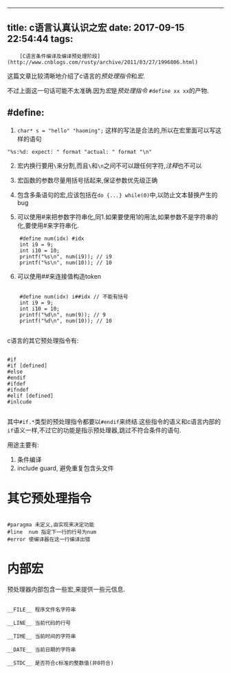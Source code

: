 
---
title: c语言认真认识之宏
date: 2017-09-15 22:54:44
tags:
---
        [C语言条件编译及编译预处理阶段](http://www.cnblogs.com/rusty/archive/2011/03/27/1996806.html)

这篇文章比较清晰地介绍了c语言的*预处理指令*和*宏*.

不过上面这一句话可能不太准确.因为*宏*是*预处理指令* `#define xx xx`的产物.


## #define:

1. `char* s = "hello" "haoming";` 这样的写法是合法的,所以在宏里面可以写这样的语句
```
"%s:%d: expect: " format "actual: " format "\n"
```

2. 宏内换行要用`\`来分割,而且`\`和`\n`之间不可以跟任何字符,*注释*也不可以

3. 宏函数的参数尽量用括号括起来,保证参数优先级正确

4. 包含多条语句的宏,应该包括在`do {...} while(0)`中,以防止文本替换产生的bug

5. 可以使用#来把参数字符串化,同1.如果要使用1的用法,如果参数不是字符串的化,要使用#来字符串化.
```
	#define num(idx) #idx
	int i9 = 9;
	int i10 = 10;
	printf("%s\n", num(i9)); // i9
	printf("%s\n", num(10)); // 10

```

6. 可以使用##来连接值构造token


```

	#define num(idx) i##idx // 不能有括号
	int i9 = 9;
	int i10 = 10;
	printf("%d\n", num(9)); // 9
	printf("%d\n", num(10)); // 10
	
```
 

c语言的其它预处理指令有:

```

#if
#if [defined]
#else
#endif
#ifdef
#ifndef
#elif [defined]
#inlcude


```
其中`#if.*`类型的预处理指令都要以`#endif`来终结.这些指令的语义和c语言内部的`if`语义一样,不过它的功能是指示预处理器,跳过不符合条件的语句.

用途主要有:

1. 条件编译
2. include guard, 避免重复包含头文件

# 其它预处理指令

```

#paragma 未定义,由实现来决定功能
#line  num 指定下一行的行号为num
#error 使编译器在这一行编译出错

```

# 内部宏

预处理器内部包含一些宏,来提供一些元信息.

```

__FILE__ 程序文件名字符串

__LINE__ 当前代码的行号

__TIME__ 当前时间的字符串

__DATE__ 当前日期的字符串

__STDC__ 是否符合c标准的整数值(非0符合)

```









